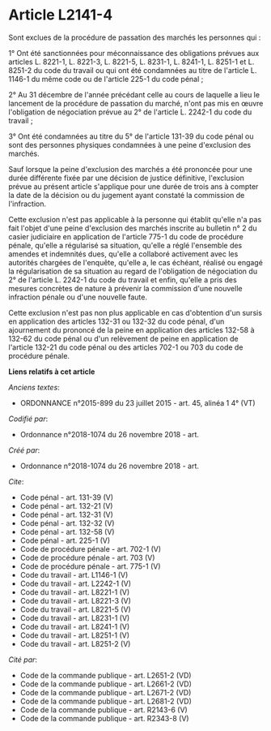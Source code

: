 # Article L2141-4

Sont exclues de la procédure de passation des marchés les personnes qui : 

1° Ont été sanctionnées pour méconnaissance des obligations prévues aux articles L. 8221-1, L. 8221-3, L. 8221-5, L. 8231-1,
L. 8241-1, L. 8251-1 et L. 8251-2 du code du travail ou qui ont été condamnées au titre de l'article L. 1146-1 du même code
ou de l'article 225-1 du code pénal ; 

2° Au 31 décembre de l'année précédant celle au cours de laquelle a lieu le lancement de la procédure de passation du marché,
n'ont pas mis en œuvre l'obligation de négociation prévue au 2° de l'article L. 2242-1 du code du travail ; 

3° Ont été condamnées au titre du 5° de l'article 131-39 du code pénal ou sont des personnes physiques condamnées à une peine
d'exclusion des marchés. 

Sauf lorsque la peine d'exclusion des marchés a été prononcée pour une durée différente fixée par une décision de justice
définitive, l'exclusion prévue au présent article s'applique pour une durée de trois ans à compter la date de la décision ou
du jugement ayant constaté la commission de l'infraction. 

Cette exclusion n'est pas applicable à la personne qui établit qu'elle n'a pas fait l'objet d'une peine d'exclusion des
marchés inscrite au bulletin n° 2 du casier judiciaire en application de l'article 775-1 du code de procédure pénale, qu'elle
a régularisé sa situation, qu'elle a réglé l'ensemble des amendes et indemnités dues, qu'elle a collaboré activement avec les
autorités chargées de l'enquête, qu'elle a, le cas échéant, réalisé ou engagé la régularisation de sa situation au regard de
l'obligation de négociation du 2° de l'article L. 2242-1 du code du travail et enfin, qu'elle a pris des mesures concrètes de
nature à prévenir la commission d'une nouvelle infraction pénale ou d'une nouvelle faute. 

Cette exclusion n'est pas non plus applicable en cas d'obtention d'un sursis en application des articles 132-31 ou 132-32 du
code pénal, d'un ajournement du prononcé de la peine en application des articles 132-58 à 132-62 du code pénal ou d'un
relèvement de peine en application de l'article 132-21 du code pénal ou des articles 702-1 ou 703 du code de procédure
pénale.

**Liens relatifs à cet article**

_Anciens textes_:

  - ORDONNANCE n°2015-899 du 23 juillet 2015 - art. 45, alinéa 1 4° (VT)

_Codifié par_:

  - Ordonnance n°2018-1074 du 26 novembre 2018 - art.

_Créé par_:

  - Ordonnance n°2018-1074 du 26 novembre 2018 - art.

_Cite_:

  - Code pénal - art. 131-39 (V)
  - Code pénal - art. 132-21 (V)
  - Code pénal - art. 132-31 (V)
  - Code pénal - art. 132-32 (V)
  - Code pénal - art. 132-58 (V)
  - Code pénal - art. 225-1 (V)
  - Code de procédure pénale - art. 702-1 (V)
  - Code de procédure pénale - art. 703 (V)
  - Code de procédure pénale - art. 775-1 (V)
  - Code du travail - art. L1146-1 (V)
  - Code du travail - art. L2242-1 (V)
  - Code du travail - art. L8221-1 (V)
  - Code du travail - art. L8221-3 (V)
  - Code du travail - art. L8221-5 (V)
  - Code du travail - art. L8231-1 (V)
  - Code du travail - art. L8241-1 (V)
  - Code du travail - art. L8251-1 (V)
  - Code du travail - art. L8251-2 (V)

_Cité par_:

  - Code de la commande publique - art. L2651-2 (VD)
  - Code de la commande publique - art. L2661-2 (VD)
  - Code de la commande publique - art. L2671-2 (VD)
  - Code de la commande publique - art. L2681-2 (VD)
  - Code de la commande publique - art. R2143-6 (V)
  - Code de la commande publique - art. R2343-8 (V)
